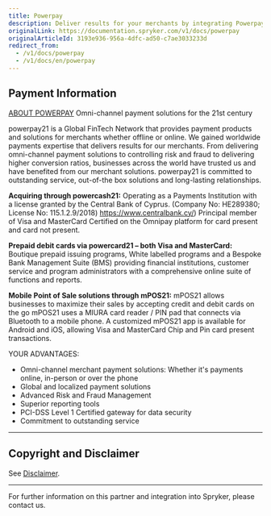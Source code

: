 ```yaml
---
title: Powerpay
description: Deliver results for your merchants by integrating Powerpay into the Spryker Commerce OS.
originalLink: https://documentation.spryker.com/v1/docs/powerpay
originalArticleId: 3193e936-956a-4dfc-ad50-c7ae3033233d
redirect_from:
  - /v1/docs/powerpay
  - /v1/docs/en/powerpay
---
```


## Payment Information
[ABOUT POWERPAY](https://www.powerpay21.com)
Omni-channel payment solutions for the 21st century

powerpay21 is a Global FinTech Network that provides payment products and solutions for merchants whether offline or online.
We gained worldwide payments expertise that delivers results for our merchants. From delivering omni-channel payment solutions to controlling risk and fraud to delivering higher conversion ratios, businesses across the world have trusted us and have benefited from our merchant solutions. powerpay21 is committed to outstanding service, out-of-the box solutions and long-lasting relationships.

**Acquiring through powercash21:**
Operating as a Payments Institution with a license granted by the Central Bank of Cyprus. (Company No: HE289380; License No: 115.1.2.9/2018) https://www.centralbank.cy/) Principal member of Visa and MasterCard Certified on the Omnipay platform for card present and card not present.

**Prepaid debit cards via powercard21 – both Visa and MasterCard:**
Boutique prepaid issuing programs, White labelled programs and a Bespoke Bank Management Suite (BMS) providing financial institutions, customer service and program administrators with a comprehensive online suite of functions and reports.

**Mobile Point of Sale solutions through mPOS21:**
mPOS21 allows businesses to maximize their sales by accepting credit and debit cards on the go mPOS21 uses a MIURA card reader / PIN pad that connects via Bluetooth to a mobile phone. A customized mPOS21 app is available for Android and iOS, allowing Visa and MasterCard Chip and Pin card present transactions.

YOUR ADVANTAGES:

* Omni-channel merchant payment solutions: Whether it's payments online, in-person or over the phone
* Global and localized payment solutions
* Advanced Risk and Fraud Management
* Superior reporting tools
* PCI-DSS Level 1 Certified gateway for data security
* Commitment to outstanding service

---

## Copyright and Disclaimer

See [Disclaimer](https://github.com/spryker/spryker-documentation).

---
For further information on this partner and integration into Spryker, please contact us.

<div class="hubspot-forms hubspot-forms--docs">
<div class="hubspot-form" id="hubspot-partners-1">
            <div class="script-embed" data-code="
                                            hbspt.forms.create({
				                                portalId: '2770802',
				                                formId: '163e11fb-e833-4638-86ae-a2ca4b929a41',
              	                                onFormReady: function() {
              		                                const hbsptInit = new CustomEvent('hbsptInit', {bubbles: true});
              		                                document.querySelector('#hubspot-partners-1').dispatchEvent(hbsptInit);
              	                                }
				                            });
            "></div>
</div>
</div>
